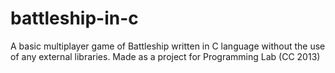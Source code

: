 # battleship-in-c

A basic multiplayer game of Battleship written in C language without the use of any external libraries.
Made as a project for Programming Lab (CC 2013)
